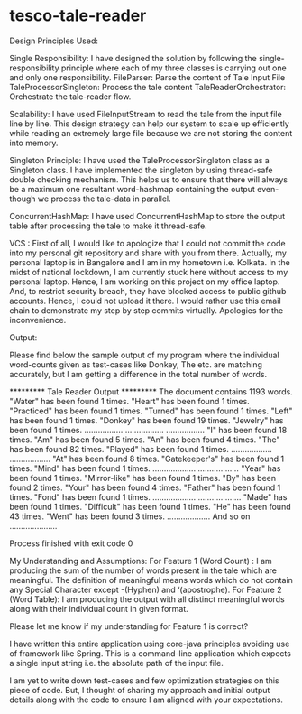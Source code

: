 # tesco-tale-reader

Design Principles Used:

Single Responsibility:
I have designed the solution by following the single-responsibility principle where each of my three classes is carrying out one and only one responsibility.
FileParser: Parse the content of Tale Input File
TaleProcessorSingleton: Process the tale content
TaleReaderOrchestrator: Orchestrate the tale-reader flow.


Scalability:
I have used FileInputStream to read the tale from the input file line by line. This design strategy can help our system to scale up efficiently while reading an extremely large file because we are not storing the content into memory. 

Singleton Principle:
I have used the TaleProcessorSingleton class as a Singleton class. I have implemented the singleton by using thread-safe double checking mechanism. This helps us to ensure that there will always be a maximum one resultant word-hashmap containing the output even-though we process the tale-data in parallel.

ConcurrentHashMap:
I have used ConcurrentHashMap to store the output table after processing the tale to make it thread-safe.


VCS :
First of all, I would like to apologize that I could not commit the code into my personal git repository and share with you from there. Actually, my personal laptop is in Bangalore and I am in my hometown i.e. Kolkata. In the midst of national lockdown, I am currently stuck here without access to my personal laptop. 
Hence, I am working on this project on my office laptop. And, to restrict security breach, they have blocked access to public github accounts. Hence, I could not upload it there. I would rather use this email chain to demonstrate my step by step commits virtually. Apologies for the inconvenience.

Output:

Please find below the sample output of my program where the individual word-counts given as test-cases like Donkey, The etc. are matching accurately, but I am getting a difference in the total number of words.


********* Tale Reader Output *********
The document contains 1193 words.
"Water" has been found 1 times.
"Heart" has been found 1 times.
"Practiced" has been found 1 times.
"Turned" has been found 1 times.
"Left" has been found 1 times.
"Donkey" has been found 19 times.
"Jewelry" has been found 1 times.
……………..
……………..
……………..
"I" has been found 18 times.
"Am" has been found 5 times.
"An" has been found 4 times.
"The" has been found 82 times.
"Played" has been found 1 times.
………………
……………...
"At" has been found 8 times.
"Gatekeeper's" has been found 1 times.
"Mind" has been found 1 times.
……………....
………………
"Year" has been found 1 times.
"Mirror-like" has been found 1 times.
"By" has been found 2 times.
"Your" has been found 4 times.
"Father" has been found 1 times.
"Fond" has been found 1 times.
……………….
……………….
"Made" has been found 1 times.
"Difficult" has been found 1 times.
"He" has been found 43 times.
"Went" has been found 3 times.
………………. And so on …………………

Process finished with exit code 0

My Understanding and Assumptions:
For Feature 1 (Word Count) : I am producing the sum of the number of words present in the tale which are meaningful. The definition of meaningful means words which do not contain any Special Character except -(Hyphen) and ‘(apostrophe).
For Feature 2 (Word Table): I am producing the output with all distinct meaningful words along with their individual count in given format.

Please let me know if my understanding for Feature 1 is correct? 

I have written this entire application using core-java principles avoiding use of framework like Spring. This is a command-line application which expects a single input string i.e. the absolute path of the input file.

I am yet to write down test-cases and few optimization strategies on this piece of code. But, I thought of sharing my approach and initial output details along with the code to ensure I am aligned with your expectations. 
